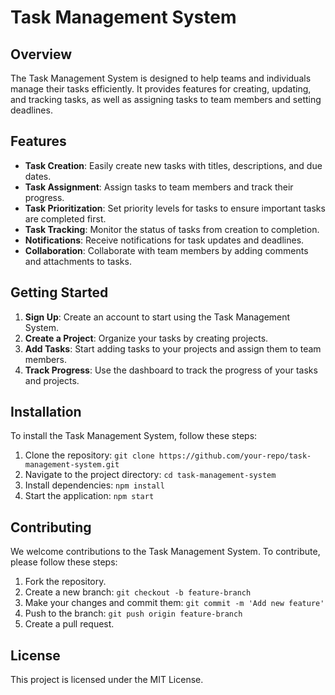 # Task Management System

## Overview
The Task Management System is designed to help teams and individuals manage their tasks efficiently. It provides features for creating, updating, and tracking tasks, as well as assigning tasks to team members and setting deadlines.

## Features
- **Task Creation**: Easily create new tasks with titles, descriptions, and due dates.
- **Task Assignment**: Assign tasks to team members and track their progress.
- **Task Prioritization**: Set priority levels for tasks to ensure important tasks are completed first.
- **Task Tracking**: Monitor the status of tasks from creation to completion.
- **Notifications**: Receive notifications for task updates and deadlines.
- **Collaboration**: Collaborate with team members by adding comments and attachments to tasks.

## Getting Started
1. **Sign Up**: Create an account to start using the Task Management System.
2. **Create a Project**: Organize your tasks by creating projects.
3. **Add Tasks**: Start adding tasks to your projects and assign them to team members.
4. **Track Progress**: Use the dashboard to track the progress of your tasks and projects.

## Installation
To install the Task Management System, follow these steps:
1. Clone the repository: `git clone https://github.com/your-repo/task-management-system.git`
2. Navigate to the project directory: `cd task-management-system`
3. Install dependencies: `npm install`
4. Start the application: `npm start`

## Contributing
We welcome contributions to the Task Management System. To contribute, please follow these steps:
1. Fork the repository.
2. Create a new branch: `git checkout -b feature-branch`
3. Make your changes and commit them: `git commit -m 'Add new feature'`
4. Push to the branch: `git push origin feature-branch`
5. Create a pull request.

## License
This project is licensed under the MIT License.